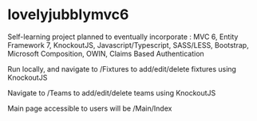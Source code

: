 # lovelyjubblymvc6

Self-learning project planned to eventually incorporate : 
MVC 6, Entity Framework 7, KnockoutJS, Javascript/Typescript, SASS/LESS, Bootstrap, Microsoft Composition, OWIN, Claims Based Authentication

Run locally, and navigate to /Fixtures to add/edit/delete fixtures using KnockoutJS

Navigate to /Teams to add/edit/delete teams using KnockoutJS

Main page accessible to users will be /Main/Index
